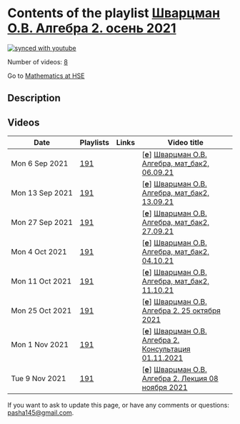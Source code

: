# Contents of the playlist [Шварцман О.В. Алгебра 2. осень 2021](https://www.youtube.com/playlist?list=PLq3E5oubNNoDDt15UeNqoB4A2TQcKShNB)

[![synced with youtube](https://img.shields.io/github/last-commit/mathphysschool/mathphysschool.github.io/autoupdate1?label=synced%20with%20youtube)](https://github.com/mathphysschool/mathphysschool.github.io/commits/autoupdate1)

Number of videos: [8](#videos)

Go to [Mathematics at HSE](../README.md)

## Description



## Videos

|Date|Playlists|Links|Video title|
|---|---|---|---|
| Mon&nbsp;6&nbsp;Sep&nbsp;2021 | [191](../playlists/191 "Шварцман О.В. Алгебра 2. осень 2021") |  | [[**e**](https://studio.youtube.com/video/2n1RVa_Rlzg/edit "Edit")] [Шварцман О.В. Алгебра, мат&#95;бак2, 06.09.21](https://www.youtube.com/watch?v=2n1RVa_Rlzg&list=PLq3E5oubNNoDDt15UeNqoB4A2TQcKShNB) |
| Mon&nbsp;13&nbsp;Sep&nbsp;2021 | [191](../playlists/191 "Шварцман О.В. Алгебра 2. осень 2021") |  | [[**e**](https://studio.youtube.com/video/wmD2gwmgfrE/edit "Edit")] [Шварцман О.В. Алгебра, мат&#95;бак2, 13.09.21](https://www.youtube.com/watch?v=wmD2gwmgfrE&list=PLq3E5oubNNoDDt15UeNqoB4A2TQcKShNB) |
| Mon&nbsp;27&nbsp;Sep&nbsp;2021 | [191](../playlists/191 "Шварцман О.В. Алгебра 2. осень 2021") |  | [[**e**](https://studio.youtube.com/video/47EnH16qWB4/edit "Edit")] [Шварцман О.В. Алгебра, мат&#95;бак2, 27.09.21](https://www.youtube.com/watch?v=47EnH16qWB4&list=PLq3E5oubNNoDDt15UeNqoB4A2TQcKShNB) |
| Mon&nbsp;4&nbsp;Oct&nbsp;2021 | [191](../playlists/191 "Шварцман О.В. Алгебра 2. осень 2021") |  | [[**e**](https://studio.youtube.com/video/Gp1V3Wyom44/edit "Edit")] [Шварцман О.В. Алгебра, мат&#95;бак2, 04.10.21](https://www.youtube.com/watch?v=Gp1V3Wyom44&list=PLq3E5oubNNoDDt15UeNqoB4A2TQcKShNB "проблема со звуком после 1 часа 10 мин 24 сек") |
| Mon&nbsp;11&nbsp;Oct&nbsp;2021 | [191](../playlists/191 "Шварцман О.В. Алгебра 2. осень 2021") |  | [[**e**](https://studio.youtube.com/video/7Qn7kYT0IDY/edit "Edit")] [Шварцман О.В. Алгебра, мат&#95;бак2, 11.10.21](https://www.youtube.com/watch?v=7Qn7kYT0IDY&list=PLq3E5oubNNoDDt15UeNqoB4A2TQcKShNB) |
| Mon&nbsp;25&nbsp;Oct&nbsp;2021 | [191](../playlists/191 "Шварцман О.В. Алгебра 2. осень 2021") |  | [[**e**](https://studio.youtube.com/video/5sN7n0lFkB0/edit "Edit")] [Шварцман О.В. Алгебра 2.  25 октября 2021](https://www.youtube.com/watch?v=5sN7n0lFkB0&list=PLq3E5oubNNoDDt15UeNqoB4A2TQcKShNB "Лекция  25 октября 2021") |
| Mon&nbsp;1&nbsp;Nov&nbsp;2021 | [191](../playlists/191 "Шварцман О.В. Алгебра 2. осень 2021") |  | [[**e**](https://studio.youtube.com/video/Qcx6fAQwC-w/edit "Edit")] [Шварцман О.В. Алгебра 2. Консультация 01.11.2021](https://www.youtube.com/watch?v=Qcx6fAQwC-w&list=PLq3E5oubNNoDDt15UeNqoB4A2TQcKShNB) |
| Tue&nbsp;9&nbsp;Nov&nbsp;2021 | [191](../playlists/191 "Шварцман О.В. Алгебра 2. осень 2021") |  | [[**e**](https://studio.youtube.com/video/m11B1K9bk3g/edit "Edit")] [Шварцман О.В. Алгебра 2. Лекция 08 ноября 2021](https://www.youtube.com/watch?v=m11B1K9bk3g&list=PLq3E5oubNNoDDt15UeNqoB4A2TQcKShNB) |


 If you want to ask to update this page, or have any comments or questions: <pasha145@gmail.com>.